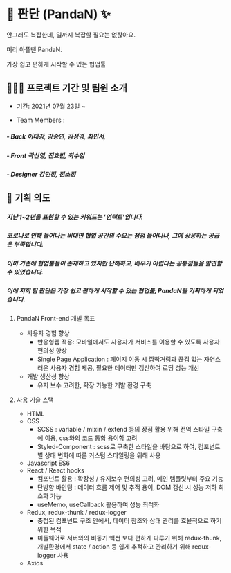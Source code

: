 # 🐼 판단 (PandaN) ✨

안그래도 복잡한데,
일까지 복잡할 필요는 없잖아요.

머리 아플땐 PandaN.

가장 쉽고 편하게 시작할 수 있는 협업툴

## 👨‍👧‍👧 프로젝트 기간 및 팀원 소개

- 기간: 2021년 07월 23일 ~

- Team Members :

##### - Back 이태강, 강승연, 김성경, 최민서,

##### - Front 곽신영, 진효빈, 최수임

##### - Designer 강민정, 전소정

## 🌱 기획 의도

##### 지난 1~2년을 표현할 수 있는 키워드는 '언택트'입니다.

##### 코로나로 인해 늘어나는 비대면 협업 공간의 수요는 점점 늘어나나, 그에 상응하는 공급은 부족합니다.

##### 이미 기존에 협업툴들이 존재하고 있지만 난해하고, 배우기 어렵다는 공통점들을 발견할 수 있었습니다.

##### 이에 저희 팀 판단은 가장 쉽고 편하게 시작할 수 있는 협업툴, PandaN을 기획하게 되었습니다.

1. PandaN Front-end 개발 목표

   - 사용자 경험 향상
     - 반응형웹 적용: 모바일에서도 사용자가 서비스를 이용할 수 있도록 사용자 편의성 향상
     - Single Page Application : 페이지 이동 시 깜빡거림과 끊김 없는 자연스러운 사용자 경험 제공, 필요한 데이터만 갱신하여 로딩 성능 개선
   - 개발 생산성 향상
     - 유지 보수 고려한, 확장 가능한 개발 환경 구축

2. 사용 기술 스택
   - HTML
   - CSS
     - SCSS : variable / mixin / extend 등의 장점 활용 위해 전역 스타일 구축에 이용, css와의 코드 통합 용이함 고려
     - Styled-Component : scss로 구축한 스타일을 바탕으로 하여, 컴포넌트 별 상태 변화에 따른 커스텀 스타일링을 위해 사용
   - Javascript ES6
   - React / React hooks
     - 컴포넌트 활용 : 확장성 / 유지보수 편의성 고려, 메인 템플릿부터 주요 기능
     - 단방향 바인딩 : 데이터 흐름 제어 및 추적 용이, DOM 갱신 시 성능 저하 최소화 가능
     - useMemo, useCallback 활용하여 성능 최적화
   - Redux, redux-thunk / redux-logger
     - 중첩된 컴포넌트 구조 안에서, 데이터 참조와 상태 관리를 효율적으로 하기 위한 목적
     - 미들웨어로 서버와의 비동기 액션 보다 편하게 다루기 위해 redux-thunk, 개발환경에서 state / action 등 쉽게 추적하고 관리하기 위해 redux-logger 사용
   - Axios

